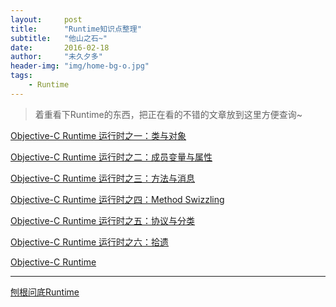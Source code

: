 ```yaml
---
layout:     post
title:      "Runtime知识点整理"
subtitle:   "他山之石~"
date:       2016-02-18
author:     "未久夕多"
header-img: "img/home-bg-o.jpg"
tags:
    - Runtime
---
```


> 着重看下Runtime的东西，把正在看的不错的文章放到这里方便查询~


[Objective-C Runtime 运行时之一：类与对象](http://southpeak.github.io/blog/2014/10/25/objective-c-runtime-yun-xing-shi-zhi-lei-yu-dui-xiang/)

[Objective-C Runtime 运行时之二：成员变量与属性](http://southpeak.github.io/blog/2014/10/30/objective-c-runtime-yun-xing-shi-zhi-er-:cheng-yuan-bian-liang-yu-shu-xing/)

[Objective-C Runtime 运行时之三：方法与消息](http://southpeak.github.io/blog/2014/11/03/objective-c-runtime-yun-xing-shi-zhi-san-:fang-fa-yu-xiao-xi-zhuan-fa/)

[Objective-C Runtime 运行时之四：Method Swizzling](http://southpeak.github.io/blog/2014/11/06/objective-c-runtime-yun-xing-shi-zhi-si-:method-swizzling/#comments)

[Objective-C Runtime 运行时之五：协议与分类](http://southpeak.github.io/blog/2014/11/08/objective-c-runtime-yun-xing-shi-zhi-wu-:xie-yi-yu-fen-lei/)

[Objective-C Runtime 运行时之六：拾遗](http://southpeak.github.io/blog/2014/11/09/objective-c-runtime-yun-xing-shi-zhi-liu-:shi-yi/)

[Objective-C Runtime](http://yulingtianxia.com/blog/2014/11/05/objective-c-runtime/)

---
[刨根问底Runtime](http://chun.tips/blog/2014/11/05/bao-gen-wen-di-objective[nil]c-runtime(1)[nil]-self-and-super/)